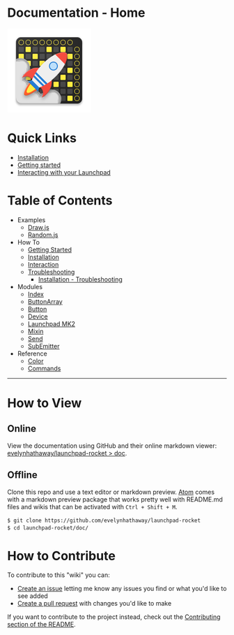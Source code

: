 # Documentation - Home
![Rocket Icon](images/icon.png)


# Quick Links
- [Installation](installation.md)
- [Getting started](getting-started.md)
- [Interacting with your Launchpad](interaction.md)


# Table of Contents
- Examples
	- [Draw.js](example/draw.md)
	- [Random.js](example/random.md)
- How To
	- [Getting Started](getting-started.md)
	- [Installation](installation.md)
	- [Interaction](interaction.md)
	- [Troubleshooting](troubleshooting.md)
		- [Installation - Troubleshooting](troubleshooting.md#installation)
- Modules
	- [Index](module/index.md)
	- [ButtonArray](module/button-array.md)
	- [Button](module/button.md)
	- [Device](module/device.md)
	- [Launchpad MK2](module/launchpad-mk2.md)
	- [Mixin](module/mixin.md)
	- [Send](module/send.md)
	- [SubEmitter](module/sub-emitter.md)
- Reference
	- [Color](color.md)
	- [Commands](commands.md)


---


# How to View
## Online
View the documentation using GitHub and their online markdown viewer: [evelynhathaway/launchpad-rocket > doc](https://github.com/evelynhathaway/launchpad-rocket/tree/master/doc).

## Offline
Clone this repo and use a text editor or markdown preview. [Atom](https://atom.io/) comes with a markdown preview package that works pretty well with README.md files and wikis that can be activated with `Ctrl + Shift + M`.
```bash
$ git clone https://github.com/evelynhathaway/launchpad-rocket
$ cd launchpad-rocket/doc/
```


# How to Contribute
To contribute to this "wiki" you can:
- [Create an issue](https://github.com/evelynhathaway/launchpad-rocket/issues/new?title=&body=%3C!--%0A%09Write%20under%20this%20comment%20what%20you%27d%20like%20to%20see%20updated%20in%20the%20docs.%0A--%3E%0A%0A%0A) letting me know any issues you find or what you'd like to see added
- [Create a pull request](https://www.google.com/search?q=github+how+to+contribute+pull+request) with changes you'd like to make


If you want to contribute to the project instead, check out the [Contributing section of the README](../#contributing).
